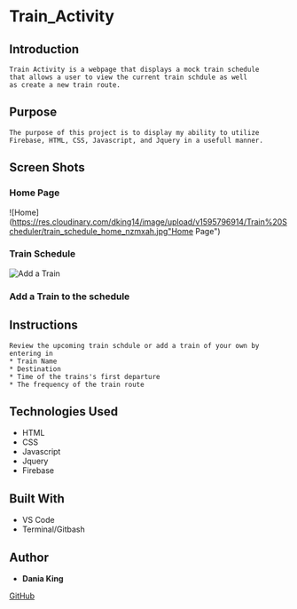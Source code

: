 # Train_Activity

## Introduction
    Train Activity is a webpage that displays a mock train schedule
    that allows a user to view the current train schdule as well
    as create a new train route.


## Purpose
    The purpose of this project is to display my ability to utilize
    Firebase, HTML, CSS, Javascript, and Jquery in a usefull manner.


## Screen Shots

### Home Page

![Home](https://res.cloudinary.com/dking14/image/upload/v1595796914/Train%20Scheduler/train_schedule_home_nzmxah.jpg"Home Page")

### Train Schedule

![Add a Train](https://res.cloudinary.com/dking14/image/upload/v1595796914/Train%20Scheduler/train_schule_add_efm7fy.jpg "Add a Train")

### Add a Train to the schedule


## Instructions
    Review the upcoming train schdule or add a train of your own by entering in 
    * Train Name
    * Destination
    * Time of the trains's first departure
    * The frequency of the train route


## Technologies Used

* HTML
* CSS
* Javascript
* Jquery
* Firebase

## Built With

- VS Code
- Terminal/Gitbash

## Author

- **Dania King**

[GitHub](https://github.com/Nappyloc/Train_Activity_Basic)

